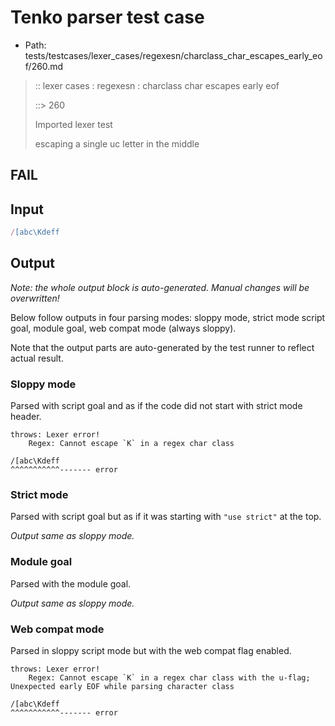 # Tenko parser test case

- Path: tests/testcases/lexer_cases/regexesn/charclass_char_escapes_early_eof/260.md

> :: lexer cases : regexesn : charclass char escapes early eof
>
> ::> 260
>
> Imported lexer test
>
> escaping a single uc letter in the middle

## FAIL

## Input

`````js
/[abc\Kdeff
`````

## Output

_Note: the whole output block is auto-generated. Manual changes will be overwritten!_

Below follow outputs in four parsing modes: sloppy mode, strict mode script goal, module goal, web compat mode (always sloppy).

Note that the output parts are auto-generated by the test runner to reflect actual result.

### Sloppy mode

Parsed with script goal and as if the code did not start with strict mode header.

`````
throws: Lexer error!
    Regex: Cannot escape `K` in a regex char class

/[abc\Kdeff
^^^^^^^^^^^------- error
`````

### Strict mode

Parsed with script goal but as if it was starting with `"use strict"` at the top.

_Output same as sloppy mode._

### Module goal

Parsed with the module goal.

_Output same as sloppy mode._

### Web compat mode

Parsed in sloppy script mode but with the web compat flag enabled.

`````
throws: Lexer error!
    Regex: Cannot escape `K` in a regex char class with the u-flag; Unexpected early EOF while parsing character class

/[abc\Kdeff
^^^^^^^^^^^------- error
`````

